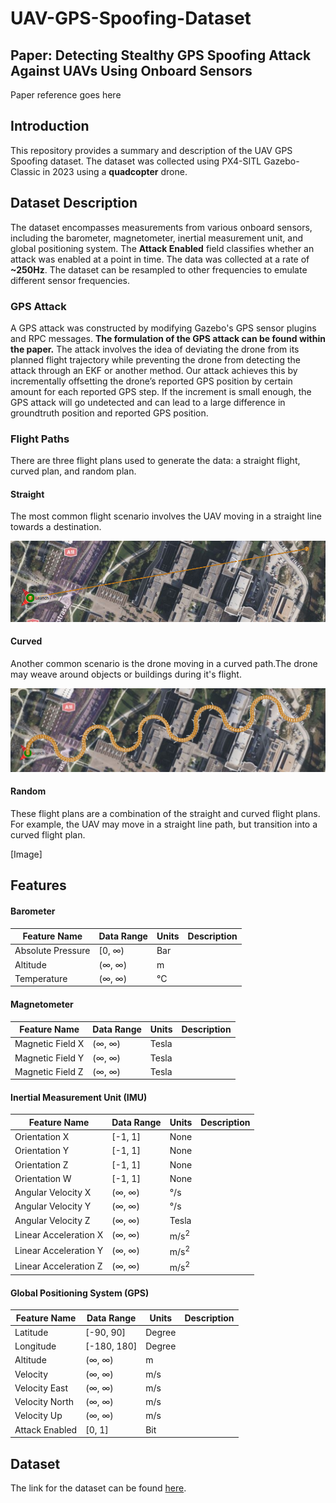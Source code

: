 # UAV-GPS-Spoofing-Dataset
## Paper: Detecting Stealthy GPS Spoofing Attack Against UAVs Using Onboard Sensors
Paper reference goes here

## Introduction
This repository provides a summary and description of the UAV GPS Spoofing dataset. The dataset was collected using PX4-SITL Gazebo-Classic in 2023 using a **quadcopter** drone.

## Dataset Description
The dataset encompasses measurements from various onboard sensors, including the barometer, magnetometer, inertial measurement unit, and global positioning system. The **Attack Enabled** field classifies whether an attack was enabled at a point in time. The data was collected at a rate of **~250Hz**. The dataset can be resampled to other frequencies to emulate different sensor frequencies.

### GPS Attack
A GPS attack was constructed by modifying Gazebo's GPS sensor plugins and RPC messages. **The formulation of the GPS attack can be found within the paper.** The attack involves the idea of deviating the drone from its planned flight trajectory while preventing the drone from detecting the attack through an EKF or another method. Our attack achieves this by incrementally offsetting the drone’s reported GPS position by certain amount for each reported GPS step. If the increment is small enough, the GPS attack will go undetected and can lead to a large difference in groundtruth position and reported GPS position.

### Flight Paths
There are three flight plans used to generate the data: a straight flight, curved plan, and random plan. 

#### Straight
The most common flight scenario involves the UAV moving in a straight line towards a destination.

[![Straight Flight Plan Image](https://github.com/anthony-finn/UAV-GPS-Spoofing-Dataset/blob/main/Images/Plan1_Cropped.png)](https://github.com)

#### Curved
Another common scenario is the drone moving in a curved path.The drone may weave around objects or buildings during it's flight.

[![Curved Flight Plan Image](https://github.com/anthony-finn/UAV-GPS-Spoofing-Dataset/blob/main/Images/Plan2_Cropped.png)](https://github.com)

#### Random
These flight plans are a combination of the straight and curved flight plans. For example, the UAV may move in a straight line path, but transition into a curved flight plan.

[Image]

## Features

#### Barometer
| Feature Name | Data Range | Units | Description |
|  --------  |  -------  | ------- | -------  
| Absolute Pressure | [0, ∞) | Bar |
| Altitude | (∞, ∞) | m |
| Temperature | (∞, ∞) | °C |

#### Magnetometer
| Feature Name | Data Range | Units | Description |
|  --------  |  -------  | ------- | ------- 
| Magnetic Field X | (∞, ∞) | Tesla |
| Magnetic Field Y | (∞, ∞) | Tesla |
| Magnetic Field Z | (∞, ∞) | Tesla |

#### Inertial Measurement Unit (IMU)
| Feature Name | Data Range | Units | Description |
|  --------  |  -------  | -------  | -------
| Orientation X | [-1, 1] | None |
| Orientation Y | [-1, 1] | None |
| Orientation Z | [-1, 1] | None |
| Orientation W | [-1, 1] | None |
| Angular Velocity X | (∞, ∞) | °/s |
| Angular Velocity Y | (∞, ∞) | °/s |
| Angular Velocity Z | (∞, ∞) | Tesla |
| Linear Acceleration X | (∞, ∞) | m/s<sup>2</sup> |
| Linear Acceleration Y | (∞, ∞) | m/s<sup>2</sup> |
| Linear Acceleration Z | (∞, ∞) | m/s<sup>2</sup> |

#### Global Positioning System (GPS)
| Feature Name | Data Range | Units | Description |
|  --------  |  -------  | ------- | ------- |
| Latitude | [-90, 90] | Degree | 
| Longitude | [-180, 180] | Degree |
| Altitude | (∞, ∞) | m |
| Velocity | (∞, ∞) | m/s |
| Velocity East | (∞, ∞) | m/s |
| Velocity North | (∞, ∞) | m/s |
| Velocity Up | (∞, ∞) | m/s |
| Attack Enabled | [0, 1] | Bit |

## Dataset
The link for the dataset can be found [here](https://drive.google.com/file/d/1jypbdKFP-4vN7HMwbnm4z4i-b0OhoPtS/view?usp=sharing).
